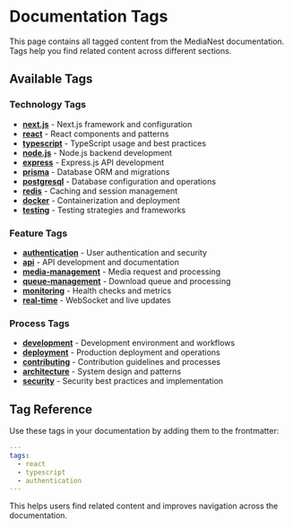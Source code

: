 # Documentation Tags

This page contains all tagged content from the MediaNest documentation. Tags help you find related content across different sections.

## Available Tags

### Technology Tags

- **[next.js](#next-js)** - Next.js framework and configuration
- **[react](#react)** - React components and patterns
- **[typescript](#typescript)** - TypeScript usage and best practices
- **[node.js](#node-js)** - Node.js backend development
- **[express](#express)** - Express.js API development
- **[prisma](#prisma)** - Database ORM and migrations
- **[postgresql](#postgresql)** - Database configuration and operations
- **[redis](#redis)** - Caching and session management
- **[docker](#docker)** - Containerization and deployment
- **[testing](#testing)** - Testing strategies and frameworks

### Feature Tags

- **[authentication](#authentication)** - User authentication and security
- **[api](#api)** - API development and documentation
- **[media-management](#media-management)** - Media request and processing
- **[queue-management](#queue-management)** - Download queue and processing
- **[monitoring](#monitoring)** - Health checks and metrics
- **[real-time](#real-time)** - WebSocket and live updates

### Process Tags

- **[development](#development)** - Development environment and workflows
- **[deployment](#deployment)** - Production deployment and operations
- **[contributing](#contributing)** - Contribution guidelines and processes
- **[architecture](#architecture)** - System design and patterns
- **[security](#security)** - Security best practices and implementation

## Tag Reference

Use these tags in your documentation by adding them to the frontmatter:

```yaml
---
tags:
  - react
  - typescript
  - authentication
---
```

This helps users find related content and improves navigation across the documentation.